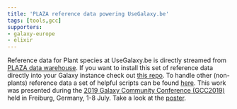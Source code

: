 ```yaml
---
title: 'PLAZA reference data powering UseGalaxy.be'
tags: [tools,gcc]
supporters:
- galaxy-europe
- elixir
---
```


Reference data for Plant species at UseGalaxy.be is directly streamed from [PLAZA data warehouse](https://bioinformatics.psb.ugent.be/plaza/). If you want to install this set of reference data directly into your Galaxy instance check out [this repo](https://github.com/ieguinoa/galaxy_data_management). To handle other (non-plants) reference data a set of helpful scripts can be found [here](https://github.com/ieguinoa/genomes_to_galaxy).
This work was presented during the [2019 Galaxy Community Conference (GCC2019)](https://galaxyproject.org/events/gcc2019) held in Freiburg, Germany, 1-8 July.
Take a look at the [poster](https://doi.org/10.7490/f1000research.1117086.1). 


